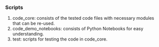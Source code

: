 ### Scripts

1. code_core: consists of the tested code files with necessary modules that can be re-used.
2. code_demo_notebooks: consists of Python Notebooks for easy understanding.
3. test: scripts for testing the code in code_core.

